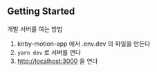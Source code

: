 
## Getting Started
개발 서버를 여는 방법

1. kirby-motion-app 에서 .env.dev 의 파일을 만든다
2. `yarn dev` 로 서버를 연다
3. [http://localhost:3000](http://localhost:3000) 을 연다